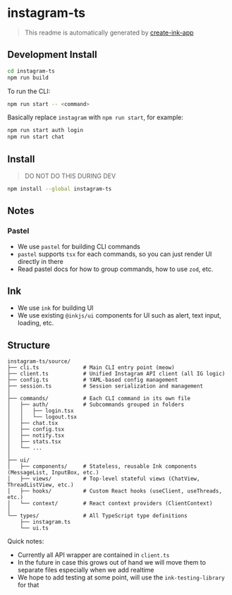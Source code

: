 # instagram-ts

> This readme is automatically generated by [create-ink-app](https://github.com/vadimdemedes/create-ink-app)

## Development Install

```bash
cd instagram-ts
npm run build
```

To run the CLI:

```bash
npm run start -- <command>
```

Basically replace `instagram` with `npm run start`, for example:

```bash
npm run start auth login
npm run start chat
```

## Install

> DO NOT DO THIS DURING DEV

```bash
npm install --global instagram-ts
```

## Notes

### Pastel

- We use `pastel` for building CLI commands
- `pastel` supports `tsx` for each commands, so you can just render UI directly in there
- Read pastel docs for how to group commands, how to use `zod`, etc.

## Ink

- We use `ink` for building UI
- We use existing `@inkjs/ui` components for UI such as alert, text input, loading, etc.

## Structure

```plaintext
instagram-ts/source/
├── cli.ts              # Main CLI entry point (meow)
├── client.ts           # Unified Instagram API client (all IG logic)
├── config.ts           # YAML-based config management
├── session.ts          # Session serialization and management
│
├── commands/           # Each CLI command in its own file
│   ├── auth/           # Subcommands grouped in folders
│   │   ├── login.tsx
│   │   └── logout.tsx
│   ├── chat.tsx
│   ├── config.tsx
│   ├── notify.tsx
│   ├── stats.tsx
│   └── ...
│
├── ui/
│   ├── components/     # Stateless, reusable Ink components (MessageList, InputBox, etc.)
│   ├── views/          # Top-level stateful views (ChatView, ThreadListView, etc.)
│   ├── hooks/          # Custom React hooks (useClient, useThreads, etc.)
│   └── context/        # React context providers (ClientContext)
│
└── types/              # All TypeScript type definitions
    ├── instagram.ts
    └── ui.ts
```

Quick notes:

- Currently all API wrapper are contained in `client.ts`
- In the future in case this grows out of hand we will move them to separate files especially when we add realtime
- We hope to add testing at some point, will use the `ink-testing-library` for that
